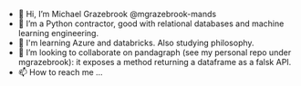 - 👋 Hi, I’m Michael Grazebrook @mgrazebrook-mands
- 👀 I’m a Python contractor, good with relational databases and machine learning engineering.
- 🌱 I'm learning Azure and databricks. Also studying philosophy.
- 💞️ I’m looking to collaborate on pandagraph (see my personal repo under mgrazebrook): it exposes a method returning a dataframe as a falsk API.
- 📫 How to reach me ...

<!---
mgrazebrook-mands/mgrazebrook-mands is a ✨ special ✨ repository because its `README.md` (this file) appears on your GitHub profile.
You can click the Preview link to take a look at your changes.
--->
